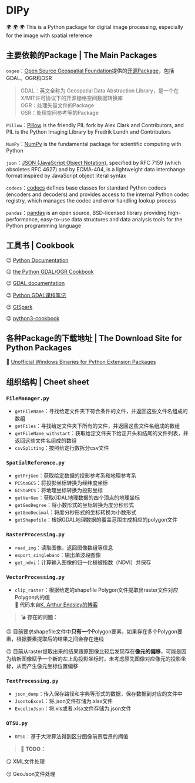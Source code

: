 # DIPy
:earth_africa: :earth_africa: :earth_africa: This is a Python package for digital image processing, especially for the image with spatial reference  

## 主要依赖的Package | The Main Packages  

`osgeo`：[Open Source Geospatial Foundation](https://www.osgeo.org/)提供的[开源Package](https://github.com/OSGeo)，包括GDAL、OGR和OSR  

   > GDAL：英文全称为 Geospatial Data Abstraction Library，是一个在X/MIT许可协议下的开源栅格空间数据转换库  
   > OGR：处理矢量文件的Package  
   > OSR：处理空间参考等的Package 

`Pillow`：[Pillow](https://github.com/python-pillow/Pillow) is the friendly PIL fork by Alex Clark and Contributors, and PIL is the Python Imaging Library by Fredrik Lundh and Contributors  

`NumPy`：[NumPy](https://numpy.org/) is the fundamental package for scientific computing with Python  

`json`：[JSON (JavaScript Object Notation)](https://docs.python.org/3/library/json.html?highlight=json#module-json), specified by RFC 7159 (which obsoletes RFC 4627) and by ECMA-404, is a lightweight data interchange format inspired by JavaScript object literal syntax   

`codecs`：[codecs](https://docs.python.org/3/library/codecs.html) defines base classes for standard Python codecs (encoders and decoders) and provides access to the internal Python codec registry, which manages the codec and error handling lookup process  

`pandas`：[pandas](https://pandas.pydata.org/) is an open source, BSD-licensed library providing high-performance, easy-to-use data structures and data analysis tools for the Python programming language  


## 工具书 | Cookbook  

:wink: [Python Documentation](https://docs.python.org/3/contents.html)  

:wink: [the Python GDAL/OGR Cookbook](https://pcjericks.github.io/py-gdalogr-cookbook/)  

:wink: [GDAL documentation](https://gdal.org/#)  

:wink: [Python GDAL课程笔记](https://www.osgeo.cn/python_gdal_utah_tutorial/index.html)  

:wink: [GISpark](https://gispark.readthedocs.io/zh_CN/latest/index.html)  

:wink: [python3-cookbook](https://python3-cookbook.readthedocs.io/zh_CN/latest/copyright.html)


## 各种Package的下载地址 | The Download Site for Python Packages  

:beginner: [Unofficial Windows Binaries for Python Extension Packages](https://www.lfd.uci.edu/~gohlke/pythonlibs/) 


## 组织结构 | Cheet sheet  

### `FileManager.py`  

  - `getFileName`：寻找给定文件夹下符合条件的文件，并返回这些文件名组成的数组  
  - `getFiles`：寻找给定文件夹下所有的文件，并返回这些文件名组成的数组
  - `getFileName_withstart`：获取给定文件夹下给定开头和结尾的文件列表，并返回这些文件名组成的数组
  - `csvSpliting`：按照给定行数拆分csv文件
  
###  `SpatialReference.py`  

  - `getPrjGeo`：获取给定数据的投影参考系和地理参考系 
  - `PCStoGCS`：将投影坐标转换为经纬度坐标 
  - `GCStoPCS`：将地理坐标转换为投影坐标
  - `getVerGeo`：获取GDAL地理数据的四个顶点的地理坐标
  - `getGeoDegree`：将小数形式的坐标转换为度分秒形式
  - `getGeoDecimal`：将度分秒形式的坐标转换为小数形式
  - `getShapefile`：根据GDAL地理数据的覆盖范围生成相应的polygon文件
  
### `RasterProcessing.py`  

  - `read_img`：读取图像，返回图像数组等信息
  - `export_singleband`：输出单波段图像
  - `get_ndvi`：计算输入图像的归一化植被指数（NDVI）并保存
  
### `VectorProcessing.py`  

  - `clip_raster`：根据给定的shapefile Polygon文件提取出raster文件对应Polygon内的值  
  :running: 代码来自[K. Arthur Endsley的博客](http://karthur.org/2015/clipping-rasters-in-python.html)
  
> :bomb: **存在的问题：**  

  :persevere: 目前要求shapefile文件中**只有一个**Polygon要素，如果存在多个Polygon要素，根据要素提取后的结果之间会存在连线  
  
  :persevere: 目前从raster提取出来的结果跟原图像比较后发现存在**像元的偏移**，可能是因为给新图像赋予一个新的左上角投影坐标时，未考虑原先图像对应像元的投影坐标，从而产生像元坐标位置偏移  

### `TextProcessing.py`  

  - `json_dump`：传入保存路径和字典等形式的数据，保存数据到对应的文件中  
  - `JsontoExcel`：将.json文件存储为.xlsx文件    
  - `ExceltoJson`：将.xls或者.xlsx文件存储为.json文件
  
### `OTSU.py`  

  - `OTSU`：基于大津算法得到区分图像前景后景的阈值  
  
  
> :bookmark: **TODO：**  

:smirk: XML文件处理  

:smirk: GeoJson文件处理
